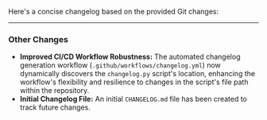 Here's a concise changelog based on the provided Git changes:

---

### Other Changes

*   **Improved CI/CD Workflow Robustness:** The automated changelog generation workflow (`.github/workflows/changelog.yml`) now dynamically discovers the `changelog.py` script's location, enhancing the workflow's flexibility and resilience to changes in the script's file path within the repository.
*   **Initial Changelog File:** An initial `CHANGELOG.md` file has been created to track future changes.